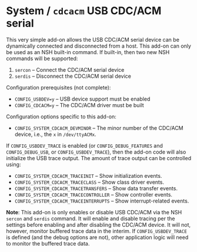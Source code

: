 # System / `cdcacm` USB CDC/ACM serial

This very simple add-on allows the USB CDC/ACM serial device can be dynamically
connected and disconnected from a host. This add-on can only be used as an NSH
built-in command. If built-in, then two new NSH commands will be supported:

1. `sercon` – Connect the CDC/ACM serial device
2. `serdis` – Disconnect the CDC/ACM serial device

Configuration prerequisites (not complete):

- `CONFIG_USBDEV=y` – USB device support must be enabled
- `CONFIG_CDCACM=y` – The CDC/ACM driver must be built

Configuration options specific to this add-on:

- `CONFIG_SYSTEM_CDCACM_DEVMINOR` – The minor number of the CDC/ACM device,
  i.e., the `x` in `/dev/ttyACMx`.

If `CONFIG_USBDEV_TRACE` is enabled (or `CONFIG_DEBUG_FEATURES` and
`CONFIG_DEBUG_USB`, or `CONFIG_USBDEV_TRACE`), then the add-on code will also
initialize the USB trace output. The amount of trace output can be controlled
using:

- `CONFIG_SYSTEM_CDCACM_TRACEINIT` – Show initialization events.
- `CONFIG_SYSTEM_CDCACM_TRACECLASS` – Show class driver events.
- `CONFIG_SYSTEM_CDCACM_TRACETRANSFERS` – Show data transfer events.
- `CONFIG_SYSTEM_CDCACM_TRACECONTROLLER` – Show controller events.
- `CONFIG_SYSTEM_CDCACM_TRACEINTERRUPTS` – Show interrupt-related events.

**Note**: This add-on is only enables or disable USB CDC/ACM via the NSH
`sercon` and `serdis` command. It will enable and disable tracing per the
settings before enabling and after disabling the CDC/ACM device. It will not,
however, monitor buffered trace data in the interim. If `CONFIG_USBDEV_TRACE` is
defined (and the debug options are not), other application logic will need to
monitor the buffered trace data.
